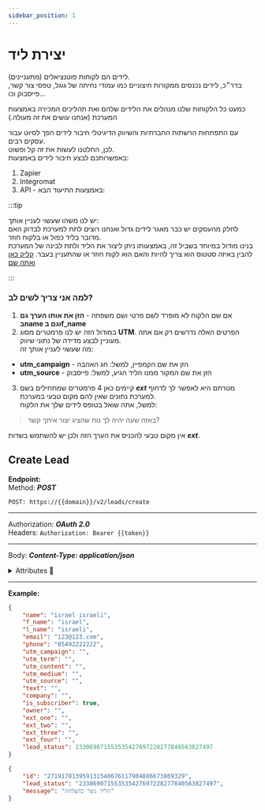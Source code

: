 ```yaml
---
sidebar_position: 1
---
```


# יצירת ליד
לידים הם לקוחות פוטנציאלים (מתעניינים).  
בדר״כ, לידים נכנסים ממקורות חיצוניים כמו עמודי נחיתה של גוגל, טפסי צור קשר, פייסבוק וכו...

כמעט כל הלקוחות שלנו מנהלים את הלידים שלהם ואת תהליכים המכירה באמצעות המערכת (אנחנו עושים את זה מעולה.)  

עם התפתחות הרשתות החברתיות והשיווק הדיגיטלי חיבור לידים הפך לסיוט עבור עסקים רבים.  
לכן, החלטנו לעשות את זה קל ופשוט.  
באפשרותכם לבצע חיבור לידים באמצעות:
1. Zapier
2. Integromat
3. API - באמצעות התיעוד הבא:

:::tip

יש לנו משהו שעשוי לעניין אותך:  
לחלק מהעסקים יש כבר מאגר לידים גדול ואנחנו רוצים לתת למערכת לבדוק האם מדובר בליד כפול או בלקוח חוזר.  
בנינו מודול במיוחד בשביל זה, באמצעותו ניתן ליצור את הליד ולתת לבינה של המערכת להבין באיזה סטטוס הוא צריך להיות והאם הוא לקוח חוזר או שהתעניין בעבר.  [קליק כאן ואתה שם](../leads/intelligent)

:::

### למה אני צריך לשים לב?
1. אם שם הלקוח לא מופרד לשם פרטי ושם משפחה - **הזן את אותו הערך גם בname וגם בf_name**
2. במודול הזה יש לנו פרמטרים מסוג **UTM**. הפרטים האלה נדרשים רק אם אתה מעוניין לבצע מדידה של נתוני שיווק.  
מה שעשוי לעניין אותך זה:
  * **utm_campaign** - הזן את שם הקמפיין, למשל: חג האהבה
  * **utm_source** - הזן את שם המקור ממנו הליד הגיע, למשל: פייסבוק
3. קיימים כאן 4 פרמטרים שמתחילים בשם ***ext*** מטרתם היא לאפשר לך לדחוף למערכת נתונים שאין להם מקום טבעי במערכת.  
למשל, אתה שואל בטופס לידים שלך את הלקוח:  
 > באזה שעה יהיה לך נוח שהציג יצור איתך קשר?

 אין מקום טבעי להכניס את הערך הזה ולכן יש להשתמש בשדות ***ext***.

<div class="api-docs api-sec">

## Create Lead

**Endpoint:**  
Method: ***POST***
<div class="end-point"><code>POST: https://&#123;&#123;domain&#125;&#125;/v2/leads/create</code></div>

***
Authorization: ***OAuth 2.0***  
Headers: ``Authorization: Bearer {{token}}``
***
Body: ***Content-Type: application/json***

<details>
  <summary>Attributes 🤖</summary>
  <div class="api-att">


| Required | Key           | Value    |                         Note                         |
| :------: | ------------- | -------- | :--------------------------------------------------: |
|     ✓    | name          | `string` |                                                      |
|     ✓    | f_name        | `string` |                        שם פרטי                       |
|          | l_name        | `string` |                       שם משפחה                       |
|          | email         | `string` |                                                      |
|     ✓    | phone         | `string` |                                                      |
|          | utm_campaign  | `string` | [wiki](https://en.wikipedia.org/wiki/UTM_parameters) |
|          | utm_term      | `string` | [wiki](https://en.wikipedia.org/wiki/UTM_parameters) |
|          | utm_content   | `string` | [wiki](https://en.wikipedia.org/wiki/UTM_parameters) |
|          | utm_medium    | `string` | [wiki](https://en.wikipedia.org/wiki/UTM_parameters) |
|          | utm_source    | `string` | [wiki](https://en.wikipedia.org/wiki/UTM_parameters) |
|          | text          | `string` |                   טקסט חופשי - הערה                  |
|          | company       | `string` |                                                      |
|          | is_subscriber | `string` |                      מנוי לתפוצה                     |
|          | owner         | `string` |         [מזהה משתמש](../users/users-list)            |
|          | ext_one       | `string` |                  שדה בהתאמה אישית 1                  |
|          | ext_two       | `string` |                  שדה בהתאמה אישית 2                  |
|          | ext_three     | `string` |                  שדה בהתאמה אישית 3                  |
|          | ext_four      | `string` |                  שדה בהתאמה אישית 4                  |
|          | lead_status   | `string` |         [מזהה סטטוס](../leads/lead-statuses)         |

  </div>
</details>


***
**Example:**
```json title="Request - Status Code: 201 Created"
{
    "name": "israel israeli",
    "f_name": "israel",
    "l_name": "israeli",
    "email": "123@123.com",
    "phone": "05492222222",
    "utm_campaign": "",
    "utm_term": "",
    "utm_content": "",
    "utm_medium": "",
    "utm_source": "",
    "text": "",
    "company": "",
    "is_subscriber": true,
    "owner": "",
    "ext_one": "",
    "ext_two": "",
    "ext_three": "",
    "ext_four": "",
    "lead_status": 233069071553535427697228277840563827497
}
```

```json title="Response"
{
    "id": "271917813959131540676117904886673869329",
    "lead_status": "233069071553535427697228277840563827497",
    "message": "הליד נוצר בהצלחה"
}
```
</div>